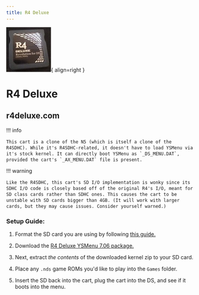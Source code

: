 ```yaml
---
title: R4 Deluxe
---
```


![Image title](../images/r4deluxe.jpg){ align=right }
# R4 Deluxe
## r4deluxe.com

!!! info

    This cart is a clone of the N5 (which is itself a clone of the R4SDHC). While it's R4SDHC-related, it doesn't have to load YSMenu via it's stock kernel. It can directly boot YSMenu as `_DS_MENU.DAT`, provided the cart's `_AX_MENU.DAT` file is present.

!!! warning

    Like the R4SDHC, this cart's SD I/O implementation is wonky since its SDHC I/O code is closely based off of the original R4's I/O, meant for SD class cards rather than SDHC ones. This causes the cart to be unstable with SD cards bigger than 4GB. (It will work with larger cards, but they may cause issues. Consider yourself warned.)

### Setup Guide:

1. Format the SD card you are using by following [this guide.](https://wiki.hacks.guide/wiki/Formatting_an_SD_card)

1. Download the [R4 Deluxe YSMenu 7.06 package.](https://github.com/Sanrax/YSMenu-Custom-Packages/releases/download/v7.06/R4Deluxe-YSMenu-7.06.zip)

1. Next, extract *the contents* of the downloaded kernel zip to your SD card.

1. Place any `.nds` game ROMs you'd like to play into the `Games` folder.

1. Insert the SD back into the cart, plug the cart into the DS, and see if it boots into the menu.